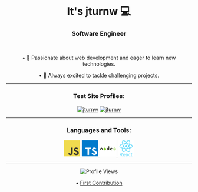 <h1 align="center" style="color: "#32a852";">It's jturnw 💻</h1>
<h3 align="center">Software Engineer</h3>

<br>
<div align="center">
  <p>• 🌱 Passionate about web development and eager to learn new technologies.</p>
  <p>• 🚀 Always excited to tackle challenging projects.</p>
</div>

<hr>

<h3 align="center">Test Site Profiles:</h3>
<p align="center">
  <a href="https://www.leetcode.com/jturnw" target="blank"><img align="center" src="https://www.svgrepo.com/show/306328/leetcode.svg" alt="jturnw" height="32" width="32" /></a>  
  <a href="https://www.codewars.com/users/jturnw" target="blank"><img align="center" src="https://www.codewars.com/users/jturnw/badges/micro" alt="jturnw" /></a>
</p>

<hr>

<h3 align="center">Languages and Tools:</h3>
<p align="center"> <a href="https://developer.mozilla.org/en-US/docs/Web/JavaScript" target="_blank" rel="noreferrer"> <img src="https://raw.githubusercontent.com/devicons/devicon/master/icons/javascript/javascript-original.svg" alt="javascript" width="45" height="45"/> </a> <a href="https://www.typescriptlang.org/" target="_blank" rel="noreferrer"> <img src="https://raw.githubusercontent.com/devicons/devicon/master/icons/typescript/typescript-original.svg" alt="typescript" width="45" height="45"/> </a> <a href="https://nodejs.org" target="_blank" rel="noreferrer"> <img src="https://raw.githubusercontent.com/devicons/devicon/master/icons/nodejs/nodejs-original-wordmark.svg" alt="nodejs" width="45" height="45"/> </a> <a href="https://reactjs.org/" target="_blank" rel="noreferrer"> <img src="https://raw.githubusercontent.com/devicons/devicon/master/icons/react/react-original-wordmark.svg" alt="react" width="45" height="45"/> </a> </p>

<hr>

<div align="center">
  <img src="https://komarev.com/ghpvc/?username=jturnw&color=ab621a&label=This thing counts visits" alt="Profile Views">
  <p>• <a href="https://github.com/firstcontributions/first-contributions/pull/73132" target="blank"> First Contribution</p>
</div>



